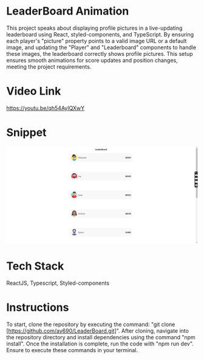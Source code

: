 # LeaderBoard Animation

This project speaks about displaying profile pictures in a live-updating leaderboard using React, styled-components, and TypeScript. By ensuring each player's "picture" property points to a valid image URL or a default image, and updating the "Player" and "Leaderboard" components to handle these images, the leaderboard correctly shows profile pictures. This setup ensures smooth animations for score updates and position changes, meeting the project requirements.

# Video Link

https://youtu.be/qh54AyIQXwY

# Snippet

<img src="./src/snippets/leaderboard1.png" alt="Leaderboard Image" />

# Tech Stack

ReactJS, Typescript, Styled-components

# Instructions

To start, clone the repository by executing the command: "git clone [https://github.com/ay690/LeaderBoard.git]". After cloning, navigate into the repository directory and install dependencies using the command "npm install". Once the installation is complete, run the code with "npm run dev". Ensure to execute these commands in your terminal.
